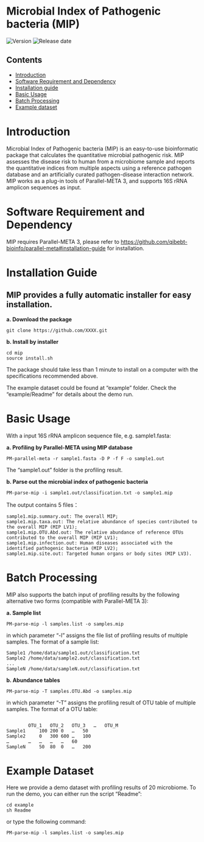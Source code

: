 # Microbial Index of Pathogenic bacteria (MIP)

![Version](https://img.shields.io/badge/Version-1.00-brightgreen)
![Release date](https://img.shields.io/badge/Release%20date-Oct.%2015%2C%202021-brightgreen)

## Contents

- [Introduction](#introduction)
- [Software Requirement and Dependency](#software-requirement-and-dependency)
- [Installation guide](#installation-guide)
- [Basic Usage](#basic-usage)
- [Batch Processing](#batch-processing)
- [Example dataset](#example-dataset)

# Introduction
Microbial Index of Pathogenic bacteria (MIP) is an easy-to-use bioinformatic package that calculates the quantitative microbial pathogenic risk. MIP assesses the disease risk to human from a microbiome sample and reports the quantitative indices from multiple aspects using a reference pathogen database and an artificially curated pathogen-disease interaction network. MIP works as a plug-in tools of Parallel-META 3, and supports 16S rRNA amplicon sequences as input.

# Software Requirement and Dependency

MIP requires Parallel-META 3, please refer to 
https://github.com/qibebt-bioinfo/parallel-meta#installation-guide
for installation.


# Installation Guide
## MIP provides a fully automatic installer for easy installation.
**a. Download the package**
```
git clone https://github.com/XXXX.git	
```

**b. Install by installer**
```
cd mip
source install.sh
```

The package should take less than 1 minute to install on a computer with the specifications recommended above.

The example dataset could be found at “example” folder. Check the “example/Readme” for details about the demo run.

#  Basic Usage
With a input 16S rRNA amplicon sequence file, e.g. sample1.fasta:   


**a. Profiling by Parallel-META using MIP database**
```
PM-parallel-meta -r sample1.fasta -D P -f F -o sample1.out
```
The “sample1.out” folder is the profiling result.


**b. Parse out the microbial index of pathogenic bacteria**
```
PM-parse-mip -i sample1.out/classification.txt -o sample1.mip
```

The output contains 5 files：
```
sample1.mip.summary.out: The overall MIP;
sample1.mip.taxa.out: The relative abundance of species contributed to the overall MIP (MIP LV1);
sample1.mip.OTU.Abd.out: The relative abundance of reference OTUs contributed to the overall MIP (MIP LV1);
sample1.mip.infection.out: Human diseases associated with the identified pathogenic bacteria (MIP LV2);
sample1.mip.site.out: Targeted human organs or body sites (MIP LV3).
```

#  Batch Processing
MIP also supports the batch input of profiling results by the following alternative two forms (compatible with Parallel-META 3):



**a. Sample list**
```
PM-parse-mip -l samples.list -o samples.mip
```

in which parameter “-l” assigns the file list of profiling results of multiple samples.
The format of a sample list:
```
Sample1	/home/data/sample1.out/classification.txt
Sample2	/home/data/sample2.out/classification.txt
...	
SampleN	/home/data/sampleN.out/classification.txt
```

**b. Abundance tables**
```
PM-parse-mip -T samples.OTU.Abd -o samples.mip
```

in which parameter “-T” assigns the profiling result of OTU table of multiple samples. The format of a OTU table:
```

		OTU_1	OTU_2	OTU_3	…	OTU_M
Sample1		100	200	0	…	50
Sample2		0	300	600	…	100
…		…	…	…	…	60
SampleN		50	80	0	…	200
```

# Example Dataset
Here we provide a demo dataset with profiling results of 20 microbiome. To run the demo, you can either run the script “Readme”:
```
cd example
sh Readme
```

or type the following command:
```
PM-parse-mip -l samples.list -o samples.mip
```